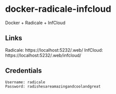 # docker-radicale-infcloud
Docker + Radicale + InfCloud

## Links
Radicale: https://localhost:5232/.web/
InfCloud: https://localhost:5232/.web/infcloud/

## Credentials

```
Username: radicale
Password: radishesareamazingandcoolandgreat
```